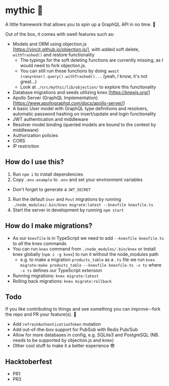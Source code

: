 # mythic 🔮

A little framework that allows you to spin up a GraphQL API in no time. 🚀

Out of the box, it comes with swell features such as:

- Models and ORM using objection.js [https://vincit.github.io/objection.js/], with added soft delete, `withTrashed()` and restore functionality
  - The typings for the soft deleting functions are currently missing, as I would need to fork objection.js.
  - You can still run these functions by doing `await (<any>User).query().withTrashed()...` (yeah, I know, it's not great...)
  - Look at `./src/mythic/lib/objection/` to explore this funcitonality
- Database migrations and seeds utilizing knex [https://knexjs.org/]
- Apollo Server (GraphQL Implementation) [https://www.apollographql.com/docs/apollo-server/]
- A basic User model with GraphQL type definitions and resolvers, automatic password hashing on insert/update and login functionality
- JWT authentication and middleware
- Resolver model binding (queried models are bound to the context by middleware)
- Authorization policies
- CORS
- IP restriction

## How do I use this?

1. Run `npm i` to install dependencies
2. Copy `.env.example` to `.env` and set your environment variables

- Don't forget to generate a `JWT_SECRET`

3. Run the default `User` and `Post` migrations by running `./node_modules/.bin/knex migrate:latest --knexfile knexfile.ts`
4. Start the server in development by running `npm start`

## How do I make migrations?

- As our `knexfile` is in TypeScript we need to add `--knexfile knexfile.ts` to _all_ the knex commands
- You can run `knex` command from `./node_modules/.bin/knex` or install knex globally (`npm i -g knex`) to run it without the node_modules path
  - e.g. to make a migration `products_table` as a `.ts` file we run `knex migrate:make products_table --knexfile knexfile.ts -x ts` where `-x ts` defines our TypeScript extension
- Running migrations: `knex migrate:latest`
- Rolling back migrations: `knex migrate:rollback`

## Todo

If you like contributing to things and see something you can improve--fork the repo and PR your feature(s). 🏅

- Add `refreshAuthenticationToken` mutation
- Add out-of-the-box support for PubSub with Redis Pub/Sub
- Allow for more databases in config, e.g. SQLite3 and PostgreSQL (NB. needs to be supported by objection.js and knex)
- Other cool stuff to make it a better experience 😎

## Hacktoberfest

- PR1
- PR3
